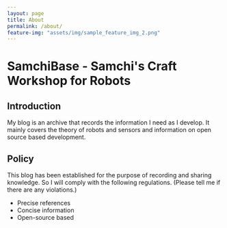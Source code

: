 ```yaml
---
layout: page
title: About
permalink: /about/
feature-img: "assets/img/sample_feature_img_2.png"
---
```


# SamchiBase - Samchi's Craft Workshop for Robots

## Introduction
My blog is an archive that records the information I need as I develop.
It mainly covers the theory of robots and sensors and information on open source based development. 

## Policy
This blog has been established for the purpose of recording and sharing knowledge. So I will comply with the following regulations.
(Please tell me if there are any violations.)
- Precise references
- Concise information
- Open-source based